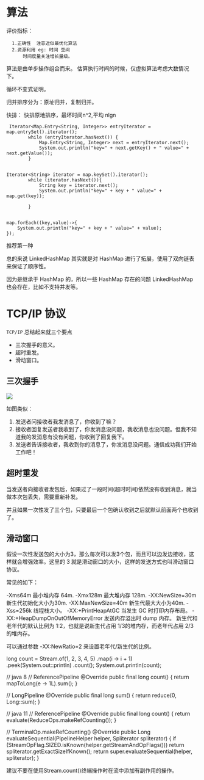 #  算法
 
 评价指标：
 
	  1.正确性  注意近似最优化算法
	  2.资源利用 eg: 时间 空间
	      时间度量关注增长量级。
 
算法是由单步操作组合而来。
估算执行时间的时候，仅虚拟算法考虑大数情况下。

循环不变式证明。


归并排序分为：原址归并，复制归并。

快排： 快排原地排序，最坏时间n^2,平均 nlgn


 
 
	 Iterator<Map.Entry<String, Integer>> entryIterator = map.entrySet().iterator();
	        while (entryIterator.hasNext()) {
	            Map.Entry<String, Integer> next = entryIterator.next();
	            System.out.println("key=" + next.getKey() + " value=" + next.getValue());
	        }
        
        
	Iterator<String> iterator = map.keySet().iterator();
	        while (iterator.hasNext()){
	            String key = iterator.next();
	            System.out.println("key=" + key + " value=" +       map.get(key));
	
	        }
        
        
	map.forEach((key,value)->{
	    System.out.println("key=" + key + " value=" + value);
	});
	
推荐第一种

总的来说 LinkedHashMap 其实就是对 HashMap 进行了拓展，使用了双向链表来保证了顺序性。

因为是继承于 HashMap 的，所以一些 HashMap 存在的问题 LinkedHashMap 也会存在，比如不支持并发等。


# TCP/IP 协议

`TCP/IP` 总结起来就三个要点
- 三次握手的意义。
- 超时重发。
- 滑动窗口。

## 三次握手
![](https://ws4.sinaimg.cn/large/006tNc79gy1fms9a563c3j30o309ogmc.jpg)

如图类似：
1. 发送者问接收者我发消息了，你收到了嘛？
2. 接收者回复发送者我收到了，你发消息没问题，我收消息也没问题。但我不知道我的发消息有没有问题，你收到了回复我下。
3. 发送者告诉接收者，我收到你的消息了，你发消息没问题。通信成功我们开始工作吧！


## 超时重发

当发送者向接收者发包后，如果过了一段时间(超时时间)依然没有收到消息，就当做本次包丢失，需要重新补发。

并且如果一次性发了三个包，只要最后一个包确认收到之后就默认前面两个也收到了。

## 滑动窗口
假设一次性发送包的大小为3，那么每次可以发3个包，而且可以边发边接收，这样就会增强效率。这里的 3 就是滑动窗口的大小，这样的发送方式也叫滑动窗口协议。


常见的如下：

-Xms64m 最小堆内存 64m.
-Xmx128m 最大堆内存 128m.
-XX:NewSize=30m 新生代初始化大小为30m.
-XX:MaxNewSize=40m 新生代最大大小为40m.
-Xss=256k 线程栈大小。
-XX:+PrintHeapAtGC 当发生 GC 时打印内存布局。
-XX:+HeapDumpOnOutOfMemoryError 发送内存溢出时 dump 内存。
新生代和老年代的默认比例为 1:2，也就是说新生代占用 1/3的堆内存，而老年代占用 2/3 的堆内存。

可以通过参数 -XX:NewRatio=2 来设置老年代/新生代的比例。	


long count = Stream.of(1, 2, 3, 4, 5)
        .map(i -> i + 1)
        .peek(System.out::println)
        .count();
System.out.println(count);

// java 8
// ReferencePipeline
@Override
public final long count() {
    return mapToLong(e -> 1L).sum();
}

// LongPipeline
@Override
public final long sum() {
    return reduce(0, Long::sum);
}

// java 11
// ReferencePipeline
@Override
public final long count() {
    return evaluate(ReduceOps.makeRefCounting());
}

// TerminalOp.makeRefCounting()
@Override
public  Long evaluateSequential(PipelineHelper helper,
                                      Spliterator spliterator) {
    if (StreamOpFlag.SIZED.isKnown(helper.getStreamAndOpFlags()))
        return spliterator.getExactSizeIfKnown();
    return super.evaluateSequential(helper, spliterator);
}

建议不要在使用Stream.count()终端操作时在流中添加有副作用的操作。
